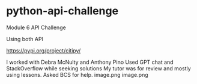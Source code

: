 # python-api-challenge
Module 6 API Challenge 


Using both API

https://pypi.org/project/citipy/

I worked with Debra McNulty and Anthony Pino
Used GPT chat and StackOverflow while seeking solutions 
My tutor was for review and mostly using lessons.
Asked BCS  for help. 
image.png
image.png

